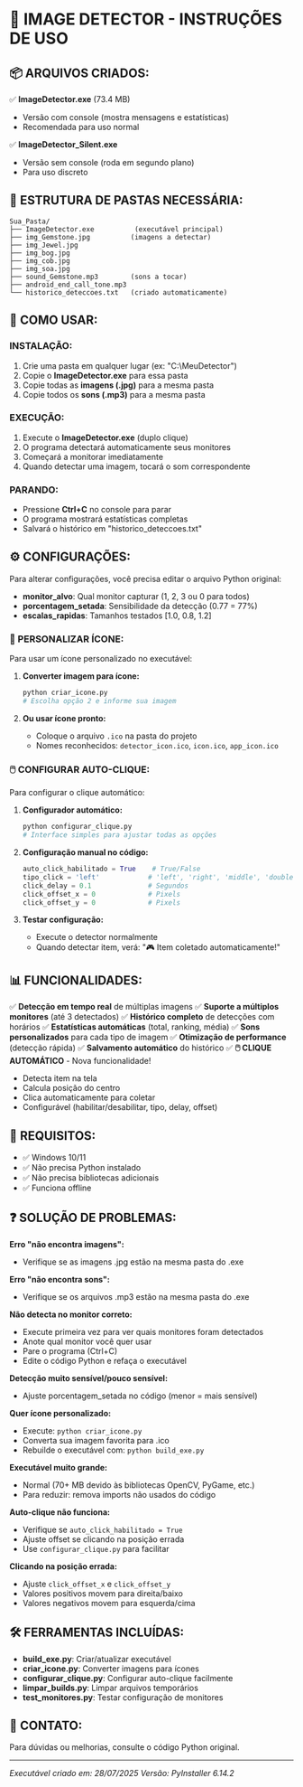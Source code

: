# 🎯 IMAGE DETECTOR - INSTRUÇÕES DE USO

## 📦 ARQUIVOS CRIADOS:

✅ **ImageDetector.exe** (73.4 MB)
   - Versão com console (mostra mensagens e estatísticas)
   - Recomendada para uso normal

✅ **ImageDetector_Silent.exe**
   - Versão sem console (roda em segundo plano)
   - Para uso discreto

## 📂 ESTRUTURA DE PASTAS NECESSÁRIA:

```
Sua_Pasta/
├── ImageDetector.exe          (executável principal)
├── img_Gemstone.jpg          (imagens a detectar)
├── img_Jewel.jpg
├── img_bog.jpg
├── img_cob.jpg
├── img_soa.jpg
├── sound_Gemstone.mp3        (sons a tocar)
├── android_end_call_tone.mp3
└── historico_deteccoes.txt   (criado automaticamente)
```

## 🚀 COMO USAR:

### INSTALAÇÃO:
1. Crie uma pasta em qualquer lugar (ex: "C:\MeuDetector\")
2. Copie o **ImageDetector.exe** para essa pasta
3. Copie todas as **imagens (.jpg)** para a mesma pasta
4. Copie todos os **sons (.mp3)** para a mesma pasta

### EXECUÇÃO:
1. Execute o **ImageDetector.exe** (duplo clique)
2. O programa detectará automaticamente seus monitores
3. Começará a monitorar imediatamente
4. Quando detectar uma imagem, tocará o som correspondente

### PARANDO:
- Pressione **Ctrl+C** no console para parar
- O programa mostrará estatísticas completas
- Salvará o histórico em "historico_deteccoes.txt"

## ⚙️ CONFIGURAÇÕES:

Para alterar configurações, você precisa editar o arquivo Python original:

- **monitor_alvo**: Qual monitor capturar (1, 2, 3 ou 0 para todos)
- **porcentagem_setada**: Sensibilidade da detecção (0.77 = 77%)
- **escalas_rapidas**: Tamanhos testados [1.0, 0.8, 1.2]

### 🎨 PERSONALIZAR ÍCONE:

Para usar um ícone personalizado no executável:

1. **Converter imagem para ícone:**
   ```bash
   python criar_icone.py
   # Escolha opção 2 e informe sua imagem
   ```

2. **Ou usar ícone pronto:**
   - Coloque o arquivo `.ico` na pasta do projeto
   - Nomes reconhecidos: `detector_icon.ico`, `icon.ico`, `app_icon.ico`

### 🖱️ CONFIGURAR AUTO-CLIQUE:

Para configurar o clique automático:

1. **Configurador automático:**
   ```bash
   python configurar_clique.py
   # Interface simples para ajustar todas as opções
   ```

2. **Configuração manual no código:**
   ```python
   auto_click_habilitado = True    # True/False
   tipo_click = 'left'            # 'left', 'right', 'middle', 'double'
   click_delay = 0.1              # Segundos
   click_offset_x = 0             # Pixels
   click_offset_y = 0             # Pixels
   ```

3. **Testar configuração:**
   - Execute o detector normalmente
   - Quando detectar item, verá: "🎮 Item coletado automaticamente!"

## 📊 FUNCIONALIDADES:

✅ **Detecção em tempo real** de múltiplas imagens
✅ **Suporte a múltiplos monitores** (até 3 detectados)
✅ **Histórico completo** de detecções com horários
✅ **Estatísticas automáticas** (total, ranking, média)
✅ **Sons personalizados** para cada tipo de imagem
✅ **Otimização de performance** (detecção rápida)
✅ **Salvamento automático** do histórico
✅ **🖱️ CLIQUE AUTOMÁTICO** - Nova funcionalidade!
   - Detecta item na tela
   - Calcula posição do centro
   - Clica automaticamente para coletar
   - Configurável (habilitar/desabilitar, tipo, delay, offset)

## 🔧 REQUISITOS:

- ✅ Windows 10/11
- ✅ Não precisa Python instalado
- ✅ Não precisa bibliotecas adicionais
- ✅ Funciona offline

## ❓ SOLUÇÃO DE PROBLEMAS:

**Erro "não encontra imagens":**
- Verifique se as imagens .jpg estão na mesma pasta do .exe

**Erro "não encontra sons":**
- Verifique se os arquivos .mp3 estão na mesma pasta do .exe

**Não detecta no monitor correto:**
- Execute primeira vez para ver quais monitores foram detectados
- Anote qual monitor você quer usar
- Pare o programa (Ctrl+C)
- Edite o código Python e refaça o executável

**Detecção muito sensível/pouco sensível:**
- Ajuste porcentagem_setada no código (menor = mais sensível)

**Quer ícone personalizado:**
- Execute: `python criar_icone.py`
- Converta sua imagem favorita para .ico
- Rebuilde o executável com: `python build_exe.py`

**Executável muito grande:**
- Normal (70+ MB devido às bibliotecas OpenCV, PyGame, etc.)
- Para reduzir: remova imports não usados do código

**Auto-clique não funciona:**
- Verifique se `auto_click_habilitado = True`
- Ajuste offset se clicando na posição errada
- Use `configurar_clique.py` para facilitar

**Clicando na posição errada:**
- Ajuste `click_offset_x` e `click_offset_y`
- Valores positivos movem para direita/baixo
- Valores negativos movem para esquerda/cima

## 🛠️ FERRAMENTAS INCLUÍDAS:

- **build_exe.py**: Criar/atualizar executável
- **criar_icone.py**: Converter imagens para ícones
- **configurar_clique.py**: Configurar auto-clique facilmente
- **limpar_builds.py**: Limpar arquivos temporários
- **test_monitores.py**: Testar configuração de monitores

## 📱 CONTATO:

Para dúvidas ou melhorias, consulte o código Python original.

---
*Executável criado em: 28/07/2025*
*Versão: PyInstaller 6.14.2*
